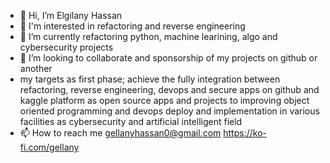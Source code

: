 - 👋 Hi, I’m Elgilany Hassan
- 👀 I'm interested in refactoring and reverse engineering 
- 🌱 I’m currently refactoring python, machine learining, algo and cybersecurity projects
- 💞️ I’m looking to collaborate and sponsorship of my projects on github or another
- my targets as first phase; achieve the fully integration between refactoring, reverse engineering, devops and secure apps on github and kaggle platform as open source apps and projects to improving object oriented programming and devops deploy and implementation in various facilities as cybersecurity and artificial intelligent  field   
- 📫 How to reach me gellanyhassan0@gmail.com
https://ko-fi.com/gellany

<!---
gellanyhassan0/gellanyhassan0 is a ✨ special ✨ repository because its `README.md` (this file) appears on your GitHub profile.
You can click the Preview link to take a look at your changes.
--->
